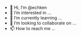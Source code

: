 - 👋 Hi, I’m @echken
- 👀 I’m interested in ...
- 🌱 I’m currently learning ...
- 💞️ I’m looking to collaborate on ...
- 📫 How to reach me ...

<!---
echken/echken is a ✨ special ✨ repository because its `README.md` (this file) appears on your GitHub profile.
You can click the Preview link to take a look at your changes.
--->
